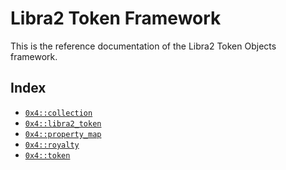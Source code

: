 
<a id="@Libra2_Token_Framework_0"></a>

# Libra2 Token Framework


This is the reference documentation of the Libra2 Token Objects framework.


<a id="@Index_1"></a>

## Index


-  [`0x4::collection`](collection.md#0x4_collection)
-  [`0x4::libra2_token`](libra2_token.md#0x4_libra2_token)
-  [`0x4::property_map`](property_map.md#0x4_property_map)
-  [`0x4::royalty`](royalty.md#0x4_royalty)
-  [`0x4::token`](token.md#0x4_token)


[move-book]: https://docs.libra2.org/move/book/SUMMARY
